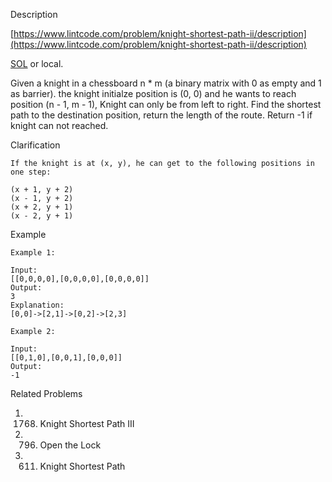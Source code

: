 Description

[https://www.lintcode.com/problem/knight-shortest-path-ii/description](https://www.lintcode.com/problem/knight-shortest-path-ii/description)

[SOL](https://www.jiuzhang.com/problem/knight-shortest-path-ii/) or local.


Given a knight in a chessboard n * m (a binary matrix with 0 as empty and 1 as barrier). the knight initialze position is (0, 0) and he wants to reach position (n - 1, m - 1), Knight can only be from left to right. Find the shortest path to the destination position, return the length of the route. Return -1 if knight can not reached.

Clarification
```
If the knight is at (x, y), he can get to the following positions in one step:

(x + 1, y + 2)
(x - 1, y + 2)
(x + 2, y + 1)
(x - 2, y + 1)
```
Example
```
Example 1:

Input:
[[0,0,0,0],[0,0,0,0],[0,0,0,0]]
Output:
3
Explanation:
[0,0]->[2,1]->[0,2]->[2,3]

Example 2:

Input:
[[0,1,0],[0,0,1],[0,0,0]]
Output:
-1
```

Related Problems
1. 1768. Knight Shortest Path III
2. 796. Open the Lock
3. 611. Knight Shortest Path
